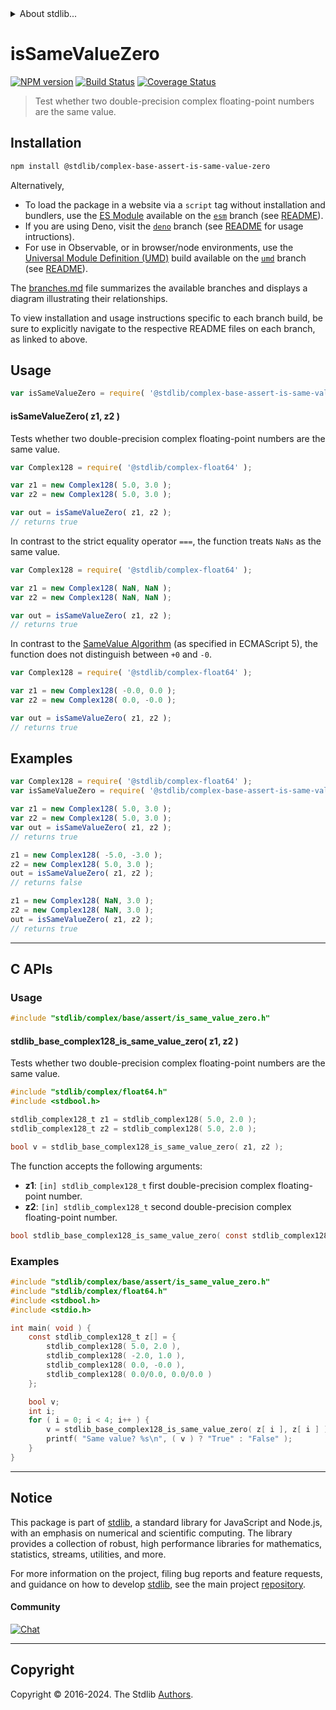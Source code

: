 <!--

@license Apache-2.0

Copyright (c) 2024 The Stdlib Authors.

Licensed under the Apache License, Version 2.0 (the "License");
you may not use this file except in compliance with the License.
You may obtain a copy of the License at

   http://www.apache.org/licenses/LICENSE-2.0

Unless required by applicable law or agreed to in writing, software
distributed under the License is distributed on an "AS IS" BASIS,
WITHOUT WARRANTIES OR CONDITIONS OF ANY KIND, either express or implied.
See the License for the specific language governing permissions and
limitations under the License.

-->


<details>
  <summary>
    About stdlib...
  </summary>
  <p>We believe in a future in which the web is a preferred environment for numerical computation. To help realize this future, we've built stdlib. stdlib is a standard library, with an emphasis on numerical and scientific computation, written in JavaScript (and C) for execution in browsers and in Node.js.</p>
  <p>The library is fully decomposable, being architected in such a way that you can swap out and mix and match APIs and functionality to cater to your exact preferences and use cases.</p>
  <p>When you use stdlib, you can be absolutely certain that you are using the most thorough, rigorous, well-written, studied, documented, tested, measured, and high-quality code out there.</p>
  <p>To join us in bringing numerical computing to the web, get started by checking us out on <a href="https://github.com/stdlib-js/stdlib">GitHub</a>, and please consider <a href="https://opencollective.com/stdlib">financially supporting stdlib</a>. We greatly appreciate your continued support!</p>
</details>

# isSameValueZero

[![NPM version][npm-image]][npm-url] [![Build Status][test-image]][test-url] [![Coverage Status][coverage-image]][coverage-url] <!-- [![dependencies][dependencies-image]][dependencies-url] -->

> Test whether two double-precision complex floating-point numbers are the same value.

<!-- Section to include introductory text. Make sure to keep an empty line after the intro `section` element and another before the `/section` close. -->

<section class="intro">

</section>

<!-- /.intro -->

<!-- Package usage documentation. -->

<section class="installation">

## Installation

```bash
npm install @stdlib/complex-base-assert-is-same-value-zero
```

Alternatively,

-   To load the package in a website via a `script` tag without installation and bundlers, use the [ES Module][es-module] available on the [`esm`][esm-url] branch (see [README][esm-readme]).
-   If you are using Deno, visit the [`deno`][deno-url] branch (see [README][deno-readme] for usage intructions).
-   For use in Observable, or in browser/node environments, use the [Universal Module Definition (UMD)][umd] build available on the [`umd`][umd-url] branch (see [README][umd-readme]).

The [branches.md][branches-url] file summarizes the available branches and displays a diagram illustrating their relationships.

To view installation and usage instructions specific to each branch build, be sure to explicitly navigate to the respective README files on each branch, as linked to above.

</section>

<section class="usage">

## Usage

```javascript
var isSameValueZero = require( '@stdlib/complex-base-assert-is-same-value-zero' );
```

#### isSameValueZero( z1, z2 )

Tests whether two double-precision complex floating-point numbers are the same value.

```javascript
var Complex128 = require( '@stdlib/complex-float64' );

var z1 = new Complex128( 5.0, 3.0 );
var z2 = new Complex128( 5.0, 3.0 );

var out = isSameValueZero( z1, z2 );
// returns true
```

In contrast to the strict equality operator `===`, the function treats `NaNs` as the same value.

```javascript
var Complex128 = require( '@stdlib/complex-float64' );

var z1 = new Complex128( NaN, NaN );
var z2 = new Complex128( NaN, NaN );

var out = isSameValueZero( z1, z2 );
// returns true
```

In contrast to the [SameValue Algorithm][@stdlib/complex/base/assert/is-same-value] (as specified in ECMAScript 5), the function does not distinguish between `+0` and `-0`.

```javascript
var Complex128 = require( '@stdlib/complex-float64' );

var z1 = new Complex128( -0.0, 0.0 );
var z2 = new Complex128( 0.0, -0.0 );

var out = isSameValueZero( z1, z2 );
// returns true
```

</section>

<!-- /.usage -->

<!-- Package usage notes. Make sure to keep an empty line after the `section` element and another before the `/section` close. -->

<section class="notes">

</section>

<!-- /.notes -->

<!-- Package usage examples. -->

<section class="examples">

## Examples

<!-- eslint no-undef: "error" -->

```javascript
var Complex128 = require( '@stdlib/complex-float64' );
var isSameValueZero = require( '@stdlib/complex-base-assert-is-same-value-zero' );

var z1 = new Complex128( 5.0, 3.0 );
var z2 = new Complex128( 5.0, 3.0 );
var out = isSameValueZero( z1, z2 );
// returns true

z1 = new Complex128( -5.0, -3.0 );
z2 = new Complex128( 5.0, 3.0 );
out = isSameValueZero( z1, z2 );
// returns false

z1 = new Complex128( NaN, 3.0 );
z2 = new Complex128( NaN, 3.0 );
out = isSameValueZero( z1, z2 );
// returns true
```

</section>

<!-- /.examples -->

<!-- C interface documentation. -->

* * *

<section class="c">

## C APIs

<!-- Section to include introductory text. Make sure to keep an empty line after the intro `section` element and another before the `/section` close. -->

<section class="intro">

</section>

<!-- /.intro -->

<!-- C usage documentation. -->

<section class="usage">

### Usage

```c
#include "stdlib/complex/base/assert/is_same_value_zero.h"
```

#### stdlib_base_complex128_is_same_value_zero( z1, z2 )

Tests whether two double-precision complex floating-point numbers are the same value.

```c
#include "stdlib/complex/float64.h"
#include <stdbool.h>

stdlib_complex128_t z1 = stdlib_complex128( 5.0, 2.0 );
stdlib_complex128_t z2 = stdlib_complex128( 5.0, 2.0 );

bool v = stdlib_base_complex128_is_same_value_zero( z1, z2 );
```

The function accepts the following arguments:

-   **z1**: `[in] stdlib_complex128_t` first double-precision complex floating-point number.
-   **z2**: `[in] stdlib_complex128_t` second double-precision complex floating-point number.

```c
bool stdlib_base_complex128_is_same_value_zero( const stdlib_complex128_t z1, const stdlib_complex128_t z2 );
```

</section>

<!-- /.usage -->

<!-- C API usage notes. Make sure to keep an empty line after the `section` element and another before the `/section` close. -->

<section class="notes">

</section>

<!-- /.notes -->

<!-- C API usage examples. -->

<section class="examples">

### Examples

```c
#include "stdlib/complex/base/assert/is_same_value_zero.h"
#include "stdlib/complex/float64.h"
#include <stdbool.h>
#include <stdio.h>

int main( void ) {
    const stdlib_complex128_t z[] = {
        stdlib_complex128( 5.0, 2.0 ),
        stdlib_complex128( -2.0, 1.0 ),
        stdlib_complex128( 0.0, -0.0 ),
        stdlib_complex128( 0.0/0.0, 0.0/0.0 )
    };

    bool v;
    int i;
    for ( i = 0; i < 4; i++ ) {
        v = stdlib_base_complex128_is_same_value_zero( z[ i ], z[ i ] );
        printf( "Same value? %s\n", ( v ) ? "True" : "False" );
    }
}
```

</section>

<!-- /.examples -->

</section>

<!-- /.c -->

<!-- Section to include cited references. If references are included, add a horizontal rule *before* the section. Make sure to keep an empty line after the `section` element and another before the `/section` close. -->

<section class="references">

</section>

<!-- /.references -->

<!-- Section for related `stdlib` packages. Do not manually edit this section, as it is automatically populated. -->

<section class="related">

</section>

<!-- /.related -->

<!-- Section for all links. Make sure to keep an empty line after the `section` element and another before the `/section` close. -->


<section class="main-repo" >

* * *

## Notice

This package is part of [stdlib][stdlib], a standard library for JavaScript and Node.js, with an emphasis on numerical and scientific computing. The library provides a collection of robust, high performance libraries for mathematics, statistics, streams, utilities, and more.

For more information on the project, filing bug reports and feature requests, and guidance on how to develop [stdlib][stdlib], see the main project [repository][stdlib].

#### Community

[![Chat][chat-image]][chat-url]

---

## Copyright

Copyright &copy; 2016-2024. The Stdlib [Authors][stdlib-authors].

</section>

<!-- /.stdlib -->

<!-- Section for all links. Make sure to keep an empty line after the `section` element and another before the `/section` close. -->

<section class="links">

[npm-image]: http://img.shields.io/npm/v/@stdlib/complex-base-assert-is-same-value-zero.svg
[npm-url]: https://npmjs.org/package/@stdlib/complex-base-assert-is-same-value-zero

[test-image]: https://github.com/stdlib-js/complex-base-assert-is-same-value-zero/actions/workflows/test.yml/badge.svg?branch=main
[test-url]: https://github.com/stdlib-js/complex-base-assert-is-same-value-zero/actions/workflows/test.yml?query=branch:main

[coverage-image]: https://img.shields.io/codecov/c/github/stdlib-js/complex-base-assert-is-same-value-zero/main.svg
[coverage-url]: https://codecov.io/github/stdlib-js/complex-base-assert-is-same-value-zero?branch=main

<!--

[dependencies-image]: https://img.shields.io/david/stdlib-js/complex-base-assert-is-same-value-zero.svg
[dependencies-url]: https://david-dm.org/stdlib-js/complex-base-assert-is-same-value-zero/main

-->

[chat-image]: https://img.shields.io/gitter/room/stdlib-js/stdlib.svg
[chat-url]: https://app.gitter.im/#/room/#stdlib-js_stdlib:gitter.im

[stdlib]: https://github.com/stdlib-js/stdlib

[stdlib-authors]: https://github.com/stdlib-js/stdlib/graphs/contributors

[umd]: https://github.com/umdjs/umd
[es-module]: https://developer.mozilla.org/en-US/docs/Web/JavaScript/Guide/Modules

[deno-url]: https://github.com/stdlib-js/complex-base-assert-is-same-value-zero/tree/deno
[deno-readme]: https://github.com/stdlib-js/complex-base-assert-is-same-value-zero/blob/deno/README.md
[umd-url]: https://github.com/stdlib-js/complex-base-assert-is-same-value-zero/tree/umd
[umd-readme]: https://github.com/stdlib-js/complex-base-assert-is-same-value-zero/blob/umd/README.md
[esm-url]: https://github.com/stdlib-js/complex-base-assert-is-same-value-zero/tree/esm
[esm-readme]: https://github.com/stdlib-js/complex-base-assert-is-same-value-zero/blob/esm/README.md
[branches-url]: https://github.com/stdlib-js/complex-base-assert-is-same-value-zero/blob/main/branches.md

[@stdlib/complex/base/assert/is-same-value]: https://github.com/stdlib-js/complex-base-assert-is-same-value

</section>

<!-- /.links -->
